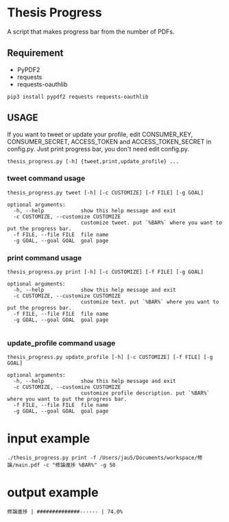 # Thesis Progress

A script that makes progress bar from the number of PDFs.

## Requirement
- PyPDF2
- requests
- requests-oauthlib
```
pip3 install pypdf2 requests requests-oauthlib
```
## USAGE
If you want to tweet or update your profile, edit CONSUMER_KEY, CONSUMER_SECRET, ACCESS_TOKEN and ACCESS_TOKEN_SECRET in config.py.
Just print progress bar, you don't need edit config.py.
```
thesis_progress.py [-h] {tweet,print,update_profile} ...
```
### tweet command usage
```
thesis_progress.py tweet [-h] [-c CUSTOMIZE] [-f FILE] [-g GOAL]

optional arguments:
  -h, --help            show this help message and exit
  -c CUSTOMIZE, --customize CUSTOMIZE
                        customize tweet. put `%BAR%` where you want to put the progress bar.
  -f FILE, --file FILE  file name
  -g GOAL, --goal GOAL  goal page
```
### print command usage
```
thesis_progress.py print [-h] [-c CUSTOMIZE] [-f FILE] [-g GOAL]

optional arguments:
  -h, --help            show this help message and exit
  -c CUSTOMIZE, --customize CUSTOMIZE
                        customize text. put `%BAR%` where you want to put the progress bar.
  -f FILE, --file FILE  file name
  -g GOAL, --goal GOAL  goal page
  

```
### update_profile command usage
```
thesis_progress.py update_profile [-h] [-c CUSTOMIZE] [-f FILE] [-g GOAL]

optional arguments:
  -h, --help            show this help message and exit
  -c CUSTOMIZE, --customize CUSTOMIZE
                        customize profile description. put `%BAR%` where you want to put the progress bar.
  -f FILE, --file FILE  file name
  -g GOAL, --goal GOAL  goal page
```

# input example
```
./thesis_progress.py print -f /Users/jau5/Documents/workspace/修論/main.pdf -c "修論進捗 %BAR%" -g 50
```
# output example
```
修論進捗 | ##############------ | 74.0%
```
